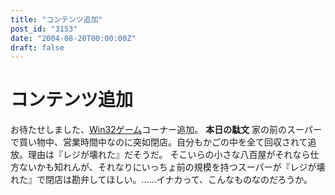 ```yaml
---
title: "コンテンツ追加"
post_id: "3153"
date: "2004-08-20T00:00:00Z"
draft: false
---
```


# コンテンツ追加

お待たせしました、[Win32ゲーム](/category/products/apps)コーナー追加。 **本日の駄文** 家の前のスーパーで買い物中、営業時間中なのに突如閉店。自分もかごの中を全て回収されて追放。理由は『レジが壊れた』だそうだ。  そこいらの小さな八百屋がそれなら仕方ないかも知れんが、それなりにいっちょ前の規模を持つスーパーが『レジが壊れた』で閉店は勘弁してほしい。……イナカって、こんなものなのだろうか。
